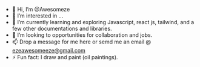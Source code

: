 - 👋 Hi, I’m @Awesomeze
- 👀 I’m interested in ...
- 🌱 I’m currently learning and exploring Javascript, react js, tailwind, and a few other documentations and libraries.
- 💞️ I’m looking to opportunities for collaboration and jobs.
- 📫 Drop a message for me here or semd me an email @ ezeawesomeeze@gmail.com
- ⚡ Fun fact: I draw and paint (oil paintings).

<!---
Awesomeze/Awesomeze is a ✨ special ✨ repository because its `README.md` (this file) appears on your GitHub profile.
You can click the Preview link to take a look at your changes.
--->
